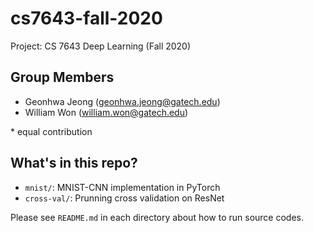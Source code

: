 # cs7643-fall-2020
Project: CS 7643 Deep Learning (Fall 2020)

## Group Members
- Geonhwa Jeong (geonhwa.jeong@gatech.edu)
- William Won (william.won@gatech.edu)

\* equal contribution

## What's in this repo?
- `mnist/`: MNIST-CNN implementation in PyTorch
- `cross-val/`: Prunning cross validation on ResNet

Please see `README.md` in each directory about how to run source codes.
